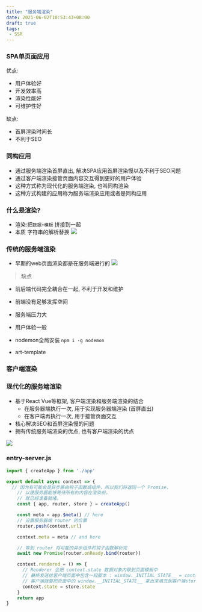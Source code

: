 ```yaml
---
title: "服务端渲染"
date: 2021-06-02T10:53:43+08:00
draft: true
tags:
 - SSR
---
```


### SPA单页面应用
优点:
- 用户体验好
- 开发效率高
- 渲染性能好
- 可维护性好

缺点:
- 首屏渲染时间长
- 不利于SEO

### 同构应用
- 通过服务端渲染首屏直出, 解决SPA应用首屏渲染慢以及不利于SEO问题
- 通过客户端渲染接管页面内容交互得到更好的用户体验
- 这种方式称为现代化的服务端渲染, 也叫同构渲染
- 这种方式构建的应用称为服务端渲染应用或者是同构应用

### 什么是渲染?
- 渲染:把`数据+模板`  拼接到一起
- 本质 字符串的解析替换
![](https://gtd-imgs-md.oss-cn-beijing.aliyuncs.com/imgs/20210602110101.png#w60)

### 传统的服务端渲染
- 早期的web页面渲染都是在服务端进行的
![](https://gtd-imgs-md.oss-cn-beijing.aliyuncs.com/imgs/20210602110304.png#w60)

> 缺点

- 前后端代码完全耦合在一起, 不利于开发和维护
- 前端没有足够发挥空间
- 服务端压力大
- 用户体验一般

- nodemon全局安装 `npm i -g nodemon`
- art-template

### 客户端渲染

### 现代化的服务端渲染
- 基于React Vue等框架, 客户端渲染和服务端渲染的结合
  - 在服务器端执行一次, 用于实现服务器端渲染 (首屏直出)
  - 在客户端再执行一次, 用于接管页面交互
- 核心解决SEO和首屏渲染慢的问题
- 拥有传统服务端渲染的优点, 也有客户端渲染的优点

![](https://gtd-imgs-md.oss-cn-beijing.aliyuncs.com/imgs/20210602114656.png#w60)

### entry-server.js
```js
import { createApp } from './app'

export default async context => {
  // 因为有可能会是异步路由钩子函数或组件，所以我们将返回一个 Promise，
    // 以便服务器能够等待所有的内容在渲染前，
    // 就已经准备就绪。
    const { app, router, store } = createApp()

    const meta = app.$meta() // here
    // 设置服务器端 router 的位置
    router.push(context.url)

    context.meta = meta // and here

    // 等到 router 将可能的异步组件和钩子函数解析完
    await new Promise(router.onReady.bind(router))

    context.rendered = () => {
      // Renderer 会把 context.state 数据对象内联到页面模板中
      // 最终发送给客户端页面中包含一段脚本 : window._INITIAL_STATE__ = context.state
      // 客户端就要把页面中的 window.__INITIAL_STATE__ 拿出来填充到客户端store维护
      context.state = store.state
    }
    return app
}
```